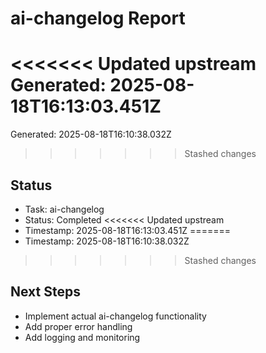 # ai-changelog Report

<<<<<<< Updated upstream
Generated: 2025-08-18T16:13:03.451Z
=======
Generated: 2025-08-18T16:10:38.032Z
>>>>>>> Stashed changes

## Status
- Task: ai-changelog
- Status: Completed
<<<<<<< Updated upstream
- Timestamp: 2025-08-18T16:13:03.451Z
=======
- Timestamp: 2025-08-18T16:10:38.032Z
>>>>>>> Stashed changes

## Next Steps
- Implement actual ai-changelog functionality
- Add proper error handling
- Add logging and monitoring
